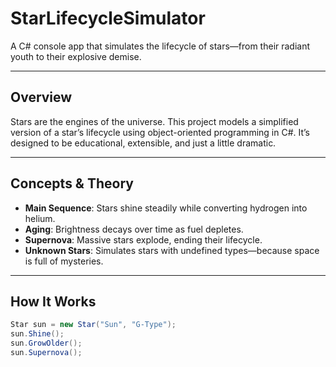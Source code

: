 # StarLifecycleSimulator

A C# console app that simulates the lifecycle of stars—from their radiant youth to their explosive demise.

---

## Overview

Stars are the engines of the universe. This project models a simplified version of a star’s lifecycle using object-oriented programming in C#. It’s designed to be educational, extensible, and just a little dramatic.

---

## Concepts & Theory

- **Main Sequence**: Stars shine steadily while converting hydrogen into helium.
- **Aging**: Brightness decays over time as fuel depletes.
- **Supernova**: Massive stars explode, ending their lifecycle.
- **Unknown Stars**: Simulates stars with undefined types—because space is full of mysteries.

---

## How It Works

```csharp
Star sun = new Star("Sun", "G-Type");
sun.Shine();
sun.GrowOlder();
sun.Supernova();
